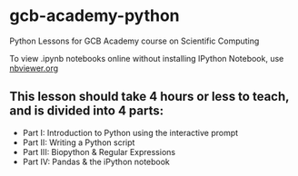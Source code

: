 # gcb-academy-python
Python Lessons for GCB Academy course on Scientific Computing

To view .ipynb notebooks online without installing IPython Notebook, use [nbviewer.org](http://nbviewer.ipython.org/github/dleehr/gcb-academy-python/tree/master/)

## This lesson should take 4 hours or less to teach, and is divided into 4 parts:

* Part I: Introduction to Python using the interactive prompt
* Part II: Writing a Python script
* Part III: Biopython & Regular Expressions
* Part IV: Pandas & the iPython notebook
